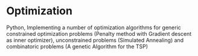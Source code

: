 # Optimization
Python, Implementing a number of optimization algorithms for generic constrained optimization problems (Penalty method with Gradient descent as inner optimizer), unconstrained problems (Simulated Annealing) and combinatoric problems (A genetic Algorithm for the TSP)
